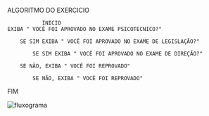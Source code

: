 ALGORITMO DO EXERCICIO
                       
		       INICIO
	EXIBA " VOCÊ FOI APROVADO NO EXAME PSICOTECNICO?"
		
		SE SIM EXIBA " VOCÊ FOI APROVADO NO EXAME DE LEGISLAÇÃO?"

			SE SIM EXIBA " VOCÊ FOI APROVADO NO EXAME DE DIREÇÃO?"

		SE NÃO, EXIBA " VOCÊ FOI REPROVADO"

			SE NÃO, EXIBA " VOCÊ FOI REPROVADO"

FIM	

![fluxograma](https://user-images.githubusercontent.com/104045633/168196889-6bacf3c4-2589-4abd-b807-f2fb0357a849.png)

